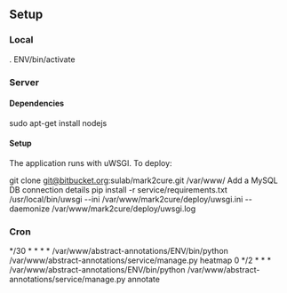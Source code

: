 ## Setup

### Local

. ENV/bin/activate

### Server

#### Dependencies

sudo apt-get install nodejs

#### Setup

The application runs with uWSGI. To deploy:

git clone git@bitbucket.org:sulab/mark2cure.git /var/www/
Add a MySQL DB connection details
pip install -r service/requirements.txt
/usr/local/bin/uwsgi --ini /var/www/mark2cure/deploy/uwsgi.ini --daemonize /var/www/mark2cure/deploy/uwsgi.log

### Cron

*/30 * * * * /var/www/abstract-annotations/ENV/bin/python /var/www/abstract-annotations/service/manage.py heatmap
0 */2 * * * /var/www/abstract-annotations/ENV/bin/python /var/www/abstract-annotations/service/manage.py annotate
